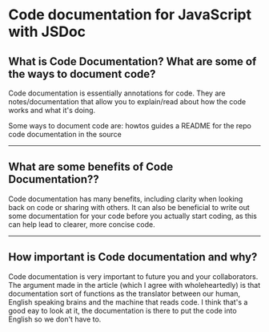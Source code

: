 # Code documentation for JavaScript with JSDoc



## What is Code Documentation? What are some of the ways to document code?

Code documentation is essentially annotations for code. They are notes/documentation that allow you to explain/read about how the code works and what it's doing. 

Some ways to document code are:
howtos guides
a README for the repo
code documentation in the source

---

## What are some benefits of Code Documentation??

Code documentation has many benefits, including clarity when looking back on code or sharing with others. It can also be beneficial to write out some documentation for your code before you actually start coding, as this can help lead to clearer, more concise code. 

---

## How important is Code documentation and why?

 Code documentation is very important to future you and your collaborators. The argument made in the article (which I agree with wholeheartedly) is that documentation sort of functions as the translator between our human, English speaking brains and the machine that reads code. I think that's a good eay to look at it, the documentation is there to put the code into English so we don't have to.